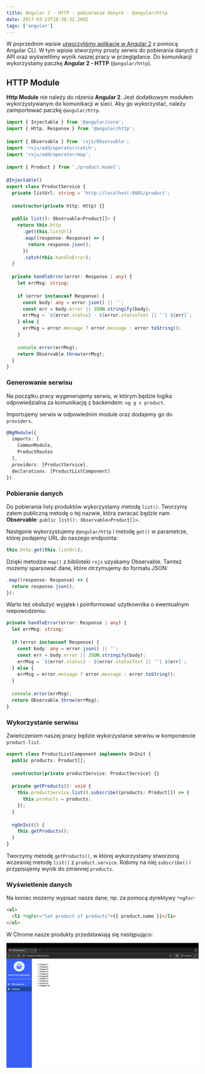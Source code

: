 ```yaml
---
title: Angular 2 - HTTP - pobieranie danych - @angular/http
date: 2017-03-23T18:36:32.200Z
tags: ['angular']
---
```


W poprzednim wpisie [utworzyliśmy aplikację w Angular 2](./angular-2-angular-cli-pierwsze-kroki/) z pomocą Angular CLI. W tym wpisie stworzymy prosty serwis do pobierania danych z API oraz wyświetlimy wynik naszej pracy w przeglądarce. Do komunikacji wykorzystamy paczkę **Angular 2 - HTTP** (`@angular/http`).

## HTTP Module

**Http Module** nie należy do rdzenia **Angular 2**. Jest dodatkowym modułem wykorzystywanym do komunikacji w sieci. Aby go wykorzystać, należy zaimportować paczkę `@angular/http`.

```typescript
import { Injectable } from '@angular/core';
import { Http, Response } from '@angular/http';

import { Observable } from 'rxjs/Observable';
import 'rxjs/add/operator/catch';
import 'rxjs/add/operator/map';

import { Product } from './product.model';

@Injectable()
export class ProductService {
  private listUrl: string = 'http://localhost:8001/product';

  constructor(private http: Http) {}

  public list(): Observable<Product[]> {
    return this.http
      .get(this.listUrl)
      .map((response: Response) => {
        return response.json();
      })
      .catch(this.handleError);
  }

  private handleError(error: Response | any) {
    let errMsg: string;

    if (error instanceof Response) {
      const body: any = error.json() || '';
      const err = body.error || JSON.stringify(body);
      errMsg = `${error.status} - ${error.statusText || ''} ${err}`;
    } else {
      errMsg = error.message ? error.message : error.toString();
    }

    console.error(errMsg);
    return Observable.throw(errMsg);
  }
}
```

### Generowanie serwisu

Na początku pracy wygenerujemy serwis, w którym będzie logika odpowiedzialna za komunikację z backendem: `ng g s product`.

Importujemy serwis w odpowiednim module oraz dodajemy go do `providers`.

```typescript
@NgModule({
  imports: [
    CommonModule,
    ProductRoutes
  ],
  providers: [ProductService],
  declarations: [ProductListComponent]
})
```

### Pobieranie danych

Do pobierania listy produktów wykorzystamy metodę `list()`. Tworzymy zatem publiczną metodę o tej nazwie, która zwracać będzie nam **Observable**: `public list(): Observable<Product[]>`.

Następnie wykorzystujemy `@angular/http` i metodę `get()` w parametrze, której podajemy URL do naszego endpointa:

```typescript
this.http.get(this.listUrl);
```

Dzięki metodzie `map()` z biblioteki `rxjs` uzyskamy Observable. Tamteż możemy sparsować dane, które otrzymujemy do formatu JSON:

```typescript
.map((response: Response) => {
  return response.json();
});
```

Warto też obsłużyć wyjątek i poinformować użytkownika o ewentualnym niepowodzeniu:

```typescript
private handleError(error: Response | any) {
  let errMsg: string;

  if (error instanceof Response) {
    const body: any = error.json() || '';
    const err = body.error || JSON.stringify(body);
    errMsg = `${error.status} - ${error.statusText || ''} ${err}`;
  } else {
    errMsg = error.message ? error.message : error.toString();
  }

  console.error(errMsg);
  return Observable.throw(errMsg);
}
```

### Wykorzystanie serwisu

Zwieńczeniem naszej pracy będzie wykorzystanie serwisu w komponencie `product-list`.

```typescript
export class ProductListComponent implements OnInit {
  public products: Product[];

  constructor(private productService: ProductService) {}

  private getProducts(): void {
    this.productService.list().subscribe((products: Product[]) => {
      this.products = products;
    });
  }

  ngOnInit() {
    this.getProducts();
  }
}
```

Tworzymy metodę `getProducts()`, w której wykorzystamy stworzoną wcześniej metodę `list()` z `product.service`. Robimy na niej `subscribe()` i przypisujemy wynik do zmiennej `products`.

### Wyświetlenie danych

Na koniec możemy wypisać nasze dane, np. za pomocą dyrektywy `*ngFor`:

```html
<ul>
  <li *ngFor="let product of products">{{ product.name }}</li>
</ul>
```

W Chrome nasze produkty przedstawiają się następująco:

![Angular 2 - HTTP - get products](./get-products.png)

